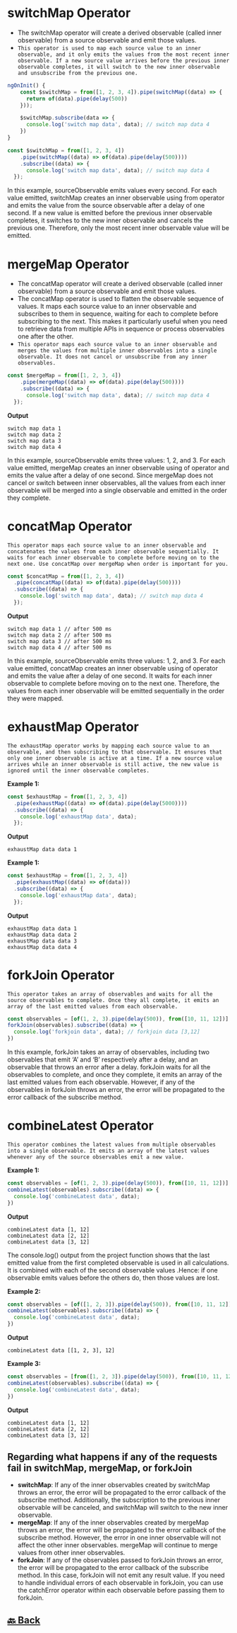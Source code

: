<h1>switchMap Operator</h1>

- The switchMap operator will create a derived observable (called inner observable) from a source observable and emit those values.
- `This operator is used to map each source value to an inner observable, and it only emits the values from the most recent inner observable. If a new source value arrives before the previous inner observable completes, it will switch to the new inner observable and unsubscribe from the previous one.`

```ts
ngOnInit() {
    const $switchMap = from([1, 2, 3, 4]).pipe(switchMap((data) => {
      return of(data).pipe(delay(500))
    }));

    $switchMap.subscribe(data => {
      console.log('switch map data', data); // switch map data 4
    })
}
```
```ts
const $switchMap = from([1, 2, 3, 4])
    .pipe(switchMap((data) => of(data).pipe(delay(500))))
    .subscribe((data) => {
      console.log('switch map data', data); // switch map data 4
  });
```
In this example, sourceObservable emits values every second. For each value emitted, switchMap creates an inner observable using from operator and emits the value from the source observable after a delay of one second. If a new value is emitted before the previous inner observable completes, it switches to the new inner observable and cancels the previous one. Therefore, only the most recent inner observable value will be emitted.

<h1>mergeMap Operator</h1>

- The concatMap operator will create a derived observable (called inner observable) from a source observable and emit those values.
- The concatMap operator is used to flatten the observable sequence of values. It maps each source value to an inner observable and subscribes to them in sequence, waiting for each to complete before subscribing to the next. This makes it particularly useful when you need to retrieve data from multiple APIs in sequence or process observables one after the other.
- `This operator maps each source value to an inner observable and merges the values from multiple inner observables into a single observable. It does not cancel or unsubscribe from any inner observables.`

```ts
const $mergeMap = from([1, 2, 3, 4])
    .pipe(mergeMap((data) => of(data).pipe(delay(500))))
    .subscribe((data) => {
      console.log('switch map data', data); // switch map data 4
  });
```
**Output**
```
switch map data 1
switch map data 2
switch map data 3
switch map data 4
```
In this example, sourceObservable emits three values: 1, 2, and 3. For each value emitted, mergeMap creates an inner observable using of operator and emits the value after a delay of one second. Since mergeMap does not cancel or switch between inner observables, all the values from each inner observable will be merged into a single observable and emitted in the order they complete.

<h1>concatMap Operator</h1>

`This operator maps each source value to an inner observable and concatenates the values from each inner observable sequentially. It waits for each inner observable to complete before moving on to the next one. Use concatMap over mergeMap when order is important for you.`

```ts
const $concatMap = from([1, 2, 3, 4])
  .pipe(concatMap((data) => of(data).pipe(delay(500))))
  .subscribe((data) => {
    console.log('switch map data', data); // switch map data 4
  });
```
**Output**
```
switch map data 1 // after 500 ms
switch map data 2 // after 500 ms
switch map data 3 // after 500 ms
switch map data 4 // after 500 ms
```
In this example, sourceObservable emits three values: 1, 2, and 3. For each value emitted, concatMap creates an inner observable using of operator and emits the value after a delay of one second. It waits for each inner observable to complete before moving on to the next one. Therefore, the values from each inner observable will be emitted sequentially in the order they were mapped.

<h1>exhaustMap Operator</h1>

`The exhaustMap operator works by mapping each source value to an observable, and then subscribing to that observable. It ensures that only one inner observable is active at a time. If a new source value arrives while an inner observable is still active, the new value is ignored until the inner observable completes.`

**Example 1:**

```ts
const $exhaustMap = from([1, 2, 3, 4])
  .pipe(exhaustMap((data) => of(data).pipe(delay(5000))))
  .subscribe((data) => {
    console.log('exhaustMap data', data);
  });
```
**Output**
```
exhaustMap data data 1
```

**Example 1:**

```ts
const $exhaustMap = from([1, 2, 3, 4])
  .pipe(exhaustMap((data) => of(data)))
  .subscribe((data) => {
    console.log('exhaustMap data', data);
  });
```
**Output**
```
exhaustMap data data 1
exhaustMap data data 2
exhaustMap data data 3
exhaustMap data data 4
```

<h1>forkJoin Operator</h1>

`This operator takes an array of observables and waits for all the source observables to complete. Once they all complete, it emits an array of the last emitted values from each observable.`

```ts
const observables = [of(1, 2, 3).pipe(delay(500)), from([10, 11, 12])];
forkJoin(observables).subscribe((data) => {
  console.log('forkjoin data', data); // forkjoin data [3,12]
})
```

In this example, forkJoin takes an array of observables, including two observables that emit ‘A’ and ‘B’ respectively after a delay, and an observable that throws an error after a delay. forkJoin waits for all the observables to complete, and once they complete, it emits an array of the last emitted values from each observable. However, if any of the observables in forkJoin throws an error, the error will be propagated to the error callback of the subscribe method.

<h1>combineLatest Operator</h1>

`This operator combines the latest values from multiple observables into a single observable. It emits an array of the latest values whenever any of the source observables emit a new value.`

**Example 1:**

```ts
const observables = [of(1, 2, 3).pipe(delay(500)), from([10, 11, 12])];
combineLatest(observables).subscribe((data) => {
  console.log('combineLatest data', data);
})
```
**Output**
```
combineLatest data [1, 12]
combineLatest data [2, 12]
combineLatest data [3, 12]
```
The console.log() output from the project function shows that the last emitted value from the first completed observable is used in all calculations. It is combined with each of the second observable values .Hence: if one observable emits values before the others do, then those values are lost.

**Example 2:**

```ts
const observables = [of([1, 2, 3]).pipe(delay(500)), from([10, 11, 12])];
combineLatest(observables).subscribe((data) => {
  console.log('combineLatest data', data);
})
```
**Output**
```
combineLatest data [[1, 2, 3], 12]
```

**Example 3:**

```ts
const observables = [from([1, 2, 3]).pipe(delay(500)), from([10, 11, 12])];
combineLatest(observables).subscribe((data) => {
  console.log('combineLatest data', data);
})
```
**Output**
```
combineLatest data [1, 12]
combineLatest data [2, 12]
combineLatest data [3, 12]
```

<h2>Regarding what happens if any of the requests fail in switchMap, mergeMap, or forkJoin</h2>

- **switchMap**: If any of the inner observables created by switchMap throws an error, the error will be propagated to the error callback of the subscribe method. Additionally, the subscription to the previous inner observable will be canceled, and switchMap will switch to the new inner observable.
- **mergeMap**: If any of the inner observables created by mergeMap throws an error, the error will be propagated to the error callback of the subscribe method. However, the error in one inner observable will not affect the other inner observables. mergeMap will continue to merge values from other inner observables.
- **forkJoin**: If any of the observables passed to forkJoin throws an error, the error will be propagated to the error callback of the subscribe method. In this case, forkJoin will not emit any result value. If you need to handle individual errors of each observable in forkJoin, you can use the catchError operator within each observable before passing them to forkJoin.









<h2><a href="https://github.com/sanjay9616/JavaScript/blob/master/JavaScript-Technologies/RxJS/README.md"> 🔙 Back</a></h2>